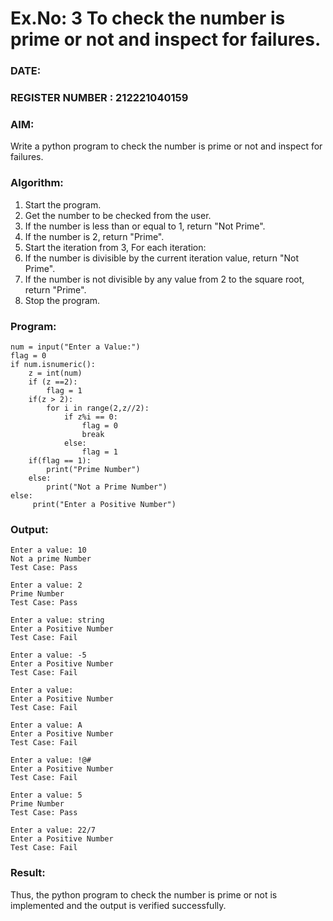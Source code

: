 # Ex.No: 3 To check the number is prime or not and inspect for failures.
 
### DATE:                                                                            
### REGISTER NUMBER : 212221040159
### AIM: 
Write a python program to check the number is prime or not and inspect for failures.
 
### Algorithm:
1. Start the program.
2. Get the number to be checked from the user.
3. If the number is less than or equal to 1, return "Not Prime".
4. If the number is 2, return "Prime".
5. Start the iteration from 3, For each iteration:
6. If the number is divisible by the current iteration value, return "Not Prime".
7. If the number is not divisible by any value from 2 to the square root, return "Prime".
8. Stop the program.

### Program:

```
num = input("Enter a Value:") 
flag = 0 
if num.isnumeric(): 
    z = int(num) 
    if (z ==2): 
        flag = 1 
    if(z > 2): 
        for i in range(2,z//2): 
            if z%i == 0: 
                flag = 0 
                break 
            else: 
                flag = 1 
    if(flag == 1): 
        print("Prime Number") 
    else: 
        print("Not a Prime Number") 
else: 
     print("Enter a Positive Number")
```
### Output:
```
Enter a value: 10 
Not a prime Number 
Test Case: Pass 

Enter a value: 2 
Prime Number 
Test Case: Pass 

Enter a value: string 
Enter a Positive Number 
Test Case: Fail 

Enter a value: -5 
Enter a Positive Number 
Test Case: Fail 

Enter a value: 
Enter a Positive Number 
Test Case: Fail 

Enter a value: A 
Enter a Positive Number 
Test Case: Fail 

Enter a value: !@# 
Enter a Positive Number 
Test Case: Fail 

Enter a value: 5 
Prime Number 
Test Case: Pass 

Enter a value: 22/7 
Enter a Positive Number 
Test Case: Fail
```

### Result:
Thus, the python program to check the number is prime or not is implemented and the output is verified successfully.
